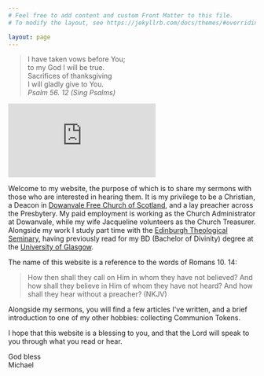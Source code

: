 ```yaml
---
# Feel free to add content and custom Front Matter to this file.
# To modify the layout, see https://jekyllrb.com/docs/themes/#overriding-theme-defaults

layout: page
---
```

<script>
function redirectToPage() {
  const currentDate = new Date();
  const dayOfWeek = currentDate.getDay(); // 0 = Sunday, 1 = Monday, ..., 6 = Saturday

  if (dayOfWeek === 0) {
    // Redirect to the desired page on Sundays
    window.location.replace('/sabbath'); // Replace '/path/to/sunday-page' with the actual URL of your Sunday page
  }
}

// Call the function when the page loads
window.onload = redirectToPage;
</script>

> I have taken vows before You; <br>
>  to my God I will be true. <br>
> Sacrifices of thanksgiving <br>
>  I will gladly give to You. <br>
*Psalm 56. 12 (Sing Psalms)*

<script src="https://www.biblegateway.com/votd/votd.write.callback.js"></script>
<script src="https://www.biblegateway.com/votd/get/?format=json&version=NKJV&callback=BG.votdWriteCallback"></script>
<!-- alternative for no javascript -->
<noscript>
<iframe framespacing="0" frameborder="no" src="https://www.biblegateway.com/votd/get/?format=html&version=NKJV">View Verse of the Day</iframe>
</noscript><br> 

<html>
    <label id="lblGreetings"></label>

<script>
    var myDate = new Date();
    var hrs = myDate.getHours();

    var greet;

    if (hrs < 12)
        greet = 'Good morning, or madainn mhath';
    else if (hrs >= 12 && hrs <= 17)
        greet = 'Good afternoon, or feasgar math';
    else if (hrs >= 17 && hrs <= 24)
        greet = 'Good evening, or feasgar math';

    document.getElementById('lblGreetings').innerHTML =
        '<b>' + greet + '!</b>';
</script>
</html>

Welcome to my website, the purpose of which is to share my sermons with those who are interested in hearing them. It is my privilege to be a Christian, a Deacon in [Dowanvale Free Church of Scotland](https://www.dowanvale.org), and a lay preacher across the Presbytery. My paid employment is working as the Church Administrator at Dowanvale, while my wife Jacqueline volunteers as the Church Treasurer. Alongside my work I study part time with the [Edinburgh Theological Seminary](https://www.ets.ac.uk), having previously read for my BD (Bachelor of Divinity) degree at the [University of Glasgow](https://glasgow.ac.uk).

The name of this website is a reference to the words of Romans 10. 14:

> How then shall they call on Him in whom they have not believed? And how shall they believe in Him of whom they have not heard? And how shall they hear without a preacher? (NKJV)

Alongside my sermons, you will find a few articles I've written, and a brief introduction to one of my other hobbies: collecting Communion Tokens.

I hope that this website is a blessing to you, and that the Lord will speak to you through what you read or hear.

God bless <br>
Michael
